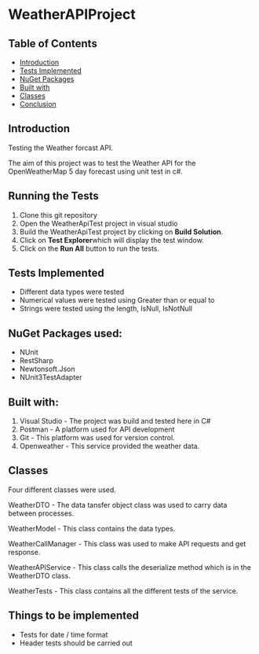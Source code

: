 # WeatherAPIProject

## Table of Contents
* [Introduction](https://github.com/sheelasenga/WeatherAPIProject/blob/master/README.md#introduction)
* [Tests Implemented](https://github.com/sheelasenga/WeatherAPIProject/blob/master/README.md#tests-implemented)
* [NuGet Packages](https://github.com/sheelasenga/WeatherAPIProject/blob/master/README.md#nuget-packages-used)
* [Built with](https://github.com/sheelasenga/WeatherAPIProject/blob/master/README.md#built-with)
* [Classes](https://github.com/sheelasenga/WeatherAPIProject/blob/master/README.md#classes)
* [Conclusion](https://github.com/sheelasenga/WeatherAPIProject/blob/master/README.md#things-to-be-implemented)


## Introduction
Testing the Weather forcast API.

The aim of this project was to test the Weather API for the OpenWeatherMap 5 day forecast using unit test in c#.

## Running the Tests
1. Clone this git repository
2. Open the WeatherApiTest project in visual studio
3. Build the WeatherApiTest project by clicking on **Build Solution**.
4. Click on **Test Explorer**which will display the test window.
5. Click on the **Run All** button to run the tests.


## Tests Implemented
* Different data types were tested
* Numerical values were tested using Greater than or equal to
* Strings were tested using the length, IsNull, IsNotNull

## NuGet Packages used:
* NUnit
* RestSharp
* Newtonsoft.Json
* NUnit3TestAdapter

## Built with:
1. Visual Studio - The project was build and tested here in C#
2. Postman - A platform used for API development
3. Git - This platform was used for version control.
4. Openweather - This service provided the weather data.

## Classes

Four different classes were used.

WeatherDTO - The data tansfer object class was used to carry data between processes.

WeatherModel - This class contains the data types.

WeatherCallManager - This class was used to make API requests and get response.

WeatherAPIService - This class calls the deserialize method which is in the WeatherDTO class.

WeatherTests - This class contains all the different tests of the service.

## Things to be implemented

* Tests for date / time format
* Header tests should be carried out 
